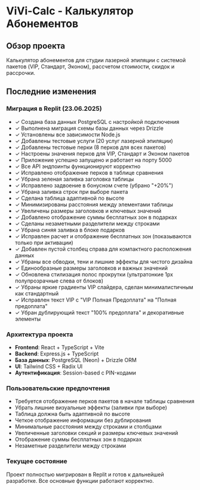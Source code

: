 # ViVi-Calc - Калькулятор Абонементов

## Обзор проекта
Калькулятор абонементов для студии лазерной эпиляции с системой пакетов (VIP, Стандарт, Эконом), рассчетом стоимости, скидок и рассрочки.

## Последние изменения

### Миграция в Replit (23.06.2025)
- ✓ Создана база данных PostgreSQL с настройкой подключения
- ✓ Выполнена миграция схемы базы данных через Drizzle
- ✓ Установлены все зависимости Node.js
- ✓ Добавлены тестовые услуги (20 услуг лазерной эпиляции)
- ✓ Добавлены тестовые перки (8 перков для всех пакетов)
- ✓ Настроены значения перков для VIP, Стандарт и Эконом пакетов
- ✓ Приложение успешно запущено и работает на порту 5000
- ✓ Все API эндпоинты функционируют корректно
- ✓ Исправлено отображение перков в таблице сравнения
- ✓ Убрана зеленая заливка заголовка таблицы
- ✓ Исправлено задвоение в бонусном счете (убрано "+20%")
- ✓ Убрана заливка строк при выборе пакета
- ✓ Сделана таблица адаптивной по высоте
- ✓ Минимизированы расстояния между элементами таблицы
- ✓ Увеличены размеры заголовков и ключевых значений
- ✓ Добавлено отображение суммы бесплатных зон в подарках
- ✓ Сделаны незаметными разделители между строками
- ✓ Убрана синяя заливка в блоке подарков
- ✓ Исправлен расчет и отображение бесплатных зон (показываются только при активации)
- ✓ Добавлен пустой столбец справа для компактного расположения данных
- ✓ Убраны все обводки, тени и лишние эффекты для чистого дизайна
- ✓ Единообразные размеры заголовков и важных значений
- ✓ Обновлена стилизация полос прокрутки (ультратонкие 1px полупрозрачные слева от блоков)
- ✓ Убраны яркие градиенты VIP слайдера, сделан минималистичным как стандартный
- ✓ Исправлен текст VIP с "VIP Полная Предоплата" на "Полная предоплата"
- ✓ Убран дублирующий текст "100% предоплата" и декоративные элементы

### Архитектура проекта
- **Frontend**: React + TypeScript + Vite
- **Backend**: Express.js + TypeScript
- **База данных**: PostgreSQL (Neon) + Drizzle ORM
- **UI**: Tailwind CSS + Radix UI
- **Аутентификация**: Session-based с PIN-кодами

### Пользовательские предпочтения
- Требуется отображение перков пакетов в начале таблицы сравнения
- Убрать лишние визуальные эффекты (заливки при выборе)
- Таблица должна быть адаптивной по высоте
- Четкое отображение информации без дублирования
- Минимальные расстояния между строками и столбцами
- Увеличенные заголовки секций и размеры ключевых значений
- Отображение суммы бесплатных зон в подарках
- Незаметные разделители между строками

### Текущее состояние
Проект полностью мигрирован в Replit и готов к дальнейшей разработке. Все основные функции работают корректно.